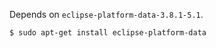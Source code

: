 Depends on ```eclipse-platform-data-3.8.1-5.1```.

```sh
$ sudo apt-get install eclipse-platform-data
```
